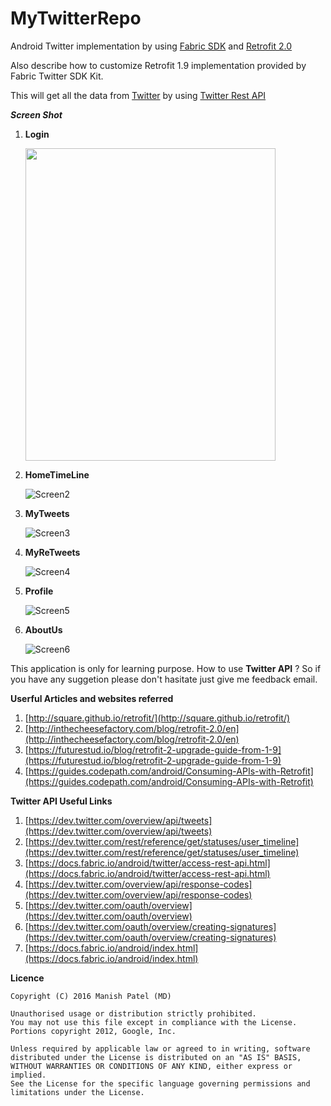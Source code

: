 # MyTwitterRepo

Android Twitter implementation by using [Fabric SDK](https://docs.fabric.io/android/index.html) and  [Retrofit 2.0](http://square.github.io/retrofit/)

Also describe how to customize Retrofit 1.9 implementation provided by Fabric Twitter SDK Kit.

This will get all the data from [Twitter](http://twitter.com/) by using [Twitter Rest API](https://dev.twitter.com/rest/public)

***Screen Shot***


1. **Login**

   <img src="https://github.com/manishpatelgt/MyTwitterRepo/blob/master/MyTwitter/Screen1.png" width="400" height="500">

2. **HomeTimeLine**

   ![Screen2](https://github.com/manishpatelgt/MyTwitterRepo/blob/master/MyTwitter/Screen2.png)
   
   
3. **MyTweets**

    ![Screen3](https://github.com/manishpatelgt/MyTwitterRepo/blob/master/MyTwitter/Screen3.png)
  

4. **MyReTweets**

   ![Screen4](https://github.com/manishpatelgt/MyTwitterRepo/blob/master/MyTwitter/Screen4.png)
   
5. **Profile**

   ![Screen5](https://github.com/manishpatelgt/MyTwitterRepo/blob/master/MyTwitter/Screen5.png)
   
   
6. **AboutUs**

   ![Screen6](https://github.com/manishpatelgt/MyTwitterRepo/blob/master/MyTwitter/Screen6.png)
   
   
This application is only for learning purpose. How to use **Twitter API** ? So if you have any suggetion please don't hasitate just give me feedback email.


**Userful Articles and websites referred**
 
 1. [http://square.github.io/retrofit/](http://square.github.io/retrofit/)
 2. [http://inthecheesefactory.com/blog/retrofit-2.0/en](http://inthecheesefactory.com/blog/retrofit-2.0/en)
 3. [https://futurestud.io/blog/retrofit-2-upgrade-guide-from-1-9](https://futurestud.io/blog/retrofit-2-upgrade-guide-from-1-9)
 4. [https://guides.codepath.com/android/Consuming-APIs-with-Retrofit](https://guides.codepath.com/android/Consuming-APIs-with-Retrofit)
 
 
**Twitter API Useful Links**

 1. [https://dev.twitter.com/overview/api/tweets](https://dev.twitter.com/overview/api/tweets) 
 2. [https://dev.twitter.com/rest/reference/get/statuses/user_timeline](https://dev.twitter.com/rest/reference/get/statuses/user_timeline)
 3. [https://docs.fabric.io/android/twitter/access-rest-api.html](https://docs.fabric.io/android/twitter/access-rest-api.html)
 4. [https://dev.twitter.com/overview/api/response-codes](https://dev.twitter.com/overview/api/response-codes)
 5. [https://dev.twitter.com/oauth/overview](https://dev.twitter.com/oauth/overview)
 6. [https://dev.twitter.com/oauth/overview/creating-signatures](https://dev.twitter.com/oauth/overview/creating-signatures)
 7. [https://docs.fabric.io/android/index.html](https://docs.fabric.io/android/index.html)
 
 
**Licence**
 
 ```
 Copyright (C) 2016 Manish Patel (MD)
 
 Unauthorised usage or distribution strictly prohibited.
 You may not use this file except in compliance with the License.
 Portions copyright 2012, Google, Inc.
 
 Unless required by applicable law or agreed to in writing, software
 distributed under the License is distributed on an "AS IS" BASIS,
 WITHOUT WARRANTIES OR CONDITIONS OF ANY KIND, either express or implied.
 See the License for the specific language governing permissions and
 limitations under the License.
 
 ```
 
 
